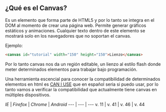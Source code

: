 ## ¿Qué es el Canvas?

Es un elemento que forma parte de HTML5 y por lo tanto se integra en el DOM al momento de crear una página web.
Permite generar gráficos estáticos y animaciones. Cualquier texto dentro de este elemento se mostrará solo en los navegadores que no soportan el canvas.

Ejemplo:

```html
<canvas id="tutorial" width="150" height="150">Lienzo</canvas>
```


Por lo tanto canvas nos da un región editable, un lienzo al estilo flash donde meter determinados elementos para trabajar bajo programación.

Una herramienta escencial para conocer la compatibilidad de determinados elementos en html es [CAN I USE](http://caniuse.com/) que en español seria si puedo usar, por lo tanto vamos a verificar la compatibilidad que actualmente tiene canvas en múltiples dispositivos.



*IE* | *Firefox* | *Chrome* | *Android*
--- | --- | ---
v. 11 | v. 41 | v. 46 | v. 44

